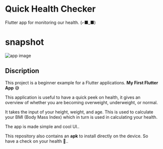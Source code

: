 # Quick Health Checker

Flutter app for monitoring our health. (⌐■_■)

# snapshot
![app image](https://github.com/ralphcoder/quick-health-checker/blob/master/covid%20health_compressed.jpg)

## Discription

This project is a beginner example for a Flutter applications.
**My First Flutter App** 😅

This application is useful to have a quick peek on health, it gives an overview of whether you are becoming overweight, underweight, or normal.

It takes the input of your height, weight, and age. This is used to calculate your BMI (Body Mass Index) which in turn is used in calculating your health.

The app is made simple and cool UI..

This repository also contains an **apk** to install directly on the device. 
So have a check on your health 💪..




